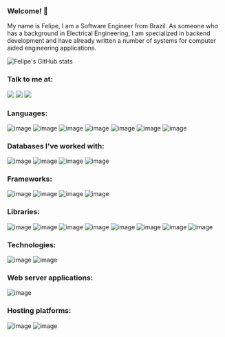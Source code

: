 ### Welcome! 👋

My name is Felipe, I am a Software Engineer from Brazil. As someone who has a background in Electrical Engineering, I am specialized in backend development and have already written a number of systems for computer aided engineering applications.

![Felipe's GitHub stats](https://github-readme-stats.vercel.app/api?username=felipebogaertsm&hide=contribs,prs&count_private=true)

### Talk to me at:

<a href="https://www.linkedin.com/in/felipe-bogaerts-de-mattos-720231126/"><img src="https://img.shields.io/badge/LinkedIn-0077B5?style=for-the-badge&logo=linkedin&logoColor=white" /></a> <a href="https://t.me/fbogaertsm"><img src="https://img.shields.io/badge/Telegram-2CA5E0?style=for-the-badge&logo=telegram&logoColor=white" /></a> <a href="mailto:felipe.bogaerts@engenharia.ufjf.br"><img src="https://img.shields.io/badge/Gmail-D14836?style=for-the-badge&logo=gmail&logoColor=white " /></a>

### Languages: 

![image](https://img.shields.io/badge/Python-FFD43B?style=for-the-badge&logo=python&logoColor=darkgreen) ![image](https://img.shields.io/badge/JavaScript-323330?style=for-the-badge&logo=javascript&logoColor=F7DF1E) ![image](https://img.shields.io/badge/HTML5-E34F26?style=for-the-badge&logo=html5&logoColor=white) ![image](https://img.shields.io/badge/CSS3-1572B6?style=for-the-badge&logo=css3&logoColor=white) ![image](https://img.shields.io/badge/C-00599C?style=for-the-badge&logo=c&logoColor=white) ![image](https://img.shields.io/badge/LaTeX-47A141?style=for-the-badge&logo=LaTeX&logoColor=white) ![image](https://img.shields.io/badge/GNU%20Bash-4EAA25?style=for-the-badge&logo=GNU%20Bash&logoColor=white)

### Databases I've worked with:

![image](https://img.shields.io/badge/MySQL-00000F?style=for-the-badge&logo=mysql&logoColor=white) ![image](https://img.shields.io/badge/MariaDB-003545?style=for-the-badge&logo=mariadb&logoColor=white) ![image](https://img.shields.io/badge/PostgreSQL-316192?style=for-the-badge&logo=postgresql&logoColor=white) ![image](https://img.shields.io/badge/MongoDB-white?style=for-the-badge&logo=mongodb&logoColor=4EA94B)

### Frameworks:

![image](https://img.shields.io/badge/Django-092E20?style=for-the-badge&logo=django&logoColor=green) ![image](https://img.shields.io/badge/React-20232A?style=for-the-badge&logo=react&logoColor=61DAFB) ![image](https://img.shields.io/badge/Bootstrap-563D7C?style=for-the-badge&logo=bootstrap&logoColor=white) ![image](https://img.shields.io/badge/Qt-41CD52?style=for-the-badge&logo=qt&logoColor=white)

### Libraries: 

![image](https://img.shields.io/badge/Redux-593D88?style=for-the-badge&logo=redux&logoColor=white) ![image](https://img.shields.io/badge/DJANGO-REST-ff1709?style=for-the-badge&logo=django&logoColor=white&color=ff1709&labelColor=gray) ![image](https://img.shields.io/badge/Numpy-777BB4?style=for-the-badge&logo=numpy&logoColor=white) ![image](https://img.shields.io/badge/SciPy-654FF0?style=for-the-badge&logo=SciPy&logoColor=white) ![image](https://img.shields.io/badge/Pandas-2C2D72?style=for-the-badge&logo=pandas&logoColor=white) ![image](https://img.shields.io/badge/Plotly-239120?style=for-the-badge&logo=plotly&logoColor=white) ![image](https://img.shields.io/badge/Streamlit-FF4B4B?style=for-the-badge&logo=Streamlit&logoColor=white) ![image](https://img.shields.io/badge/Numba-00A3E0?style=for-the-badge&logo=Numba&logoColor=white)

### Technologies: 

![image](https://img.shields.io/badge/Docker-2CA5E0?style=for-the-badge&logo=docker&logoColor=white) ![image](https://img.shields.io/badge/Git-F05032?style=for-the-badge&logo=git&logoColor=white)

### Web server applications: 

![image](https://img.shields.io/badge/Nginx-009639?style=for-the-badge&logo=nginx&logoColor=white)

### Hosting platforms: 

![image](https://img.shields.io/badge/Linode-00A95C?style=for-the-badge&logo=Linode&logoColor=white) ![image](https://img.shields.io/badge/Amazon_AWS-{232F3E}?style=for-the-badge&logo=amazonaws&logoColor=white)

<!--
**felipebogaertsm/felipebogaertsm** is a ✨ _special_ ✨ repository because its `README.md` (this file) appears on your GitHub profile.

Here are some ideas to get you started:

- 🔭 I’m currently working on ...
- 🌱 I’m currently learning ...
- 👯 I’m looking to collaborate on ...
- 🤔 I’m looking for help with ...
- 💬 Ask me about ...
- 📫 How to reach me: ...
- 😄 Pronouns: ...
- ⚡ Fun fact: ...
-->
